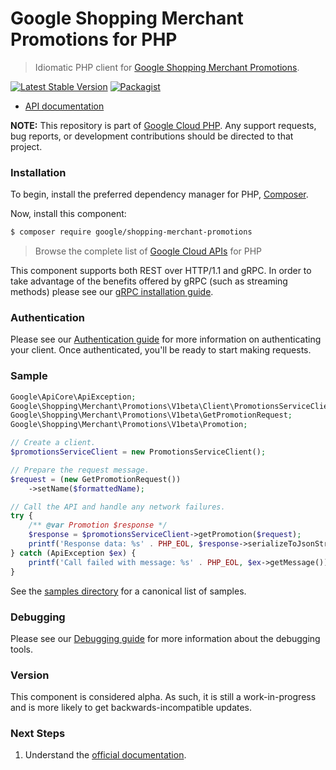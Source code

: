 # Google Shopping Merchant Promotions for PHP

> Idiomatic PHP client for [Google Shopping Merchant Promotions](https://developers.google.com/merchant/api).

[![Latest Stable Version](https://poser.pugx.org/google/shopping-merchant-promotions/v/stable)](https://packagist.org/packages/google/shopping-merchant-promotions) [![Packagist](https://img.shields.io/packagist/dm/google/shopping-merchant-promotions.svg)](https://packagist.org/packages/google/shopping-merchant-promotions)

* [API documentation](https://cloud.google.com/php/docs/reference/shopping-merchant-promotions/latest)

**NOTE:** This repository is part of [Google Cloud PHP](https://github.com/googleapis/google-cloud-php). Any
support requests, bug reports, or development contributions should be directed to
that project.

### Installation

To begin, install the preferred dependency manager for PHP, [Composer](https://getcomposer.org/).

Now, install this component:

```sh
$ composer require google/shopping-merchant-promotions
```

> Browse the complete list of [Google Cloud APIs](https://cloud.google.com/php/docs/reference)
> for PHP

This component supports both REST over HTTP/1.1 and gRPC. In order to take advantage of the benefits
offered by gRPC (such as streaming methods) please see our
[gRPC installation guide](https://cloud.google.com/php/grpc).

### Authentication

Please see our [Authentication guide](https://github.com/googleapis/google-cloud-php/blob/main/AUTHENTICATION.md) for more information
on authenticating your client. Once authenticated, you'll be ready to start making requests.

### Sample

```php
Google\ApiCore\ApiException;
Google\Shopping\Merchant\Promotions\V1beta\Client\PromotionsServiceClient;
Google\Shopping\Merchant\Promotions\V1beta\GetPromotionRequest;
Google\Shopping\Merchant\Promotions\V1beta\Promotion;

// Create a client.
$promotionsServiceClient = new PromotionsServiceClient();

// Prepare the request message.
$request = (new GetPromotionRequest())
    ->setName($formattedName);

// Call the API and handle any network failures.
try {
    /** @var Promotion $response */
    $response = $promotionsServiceClient->getPromotion($request);
    printf('Response data: %s' . PHP_EOL, $response->serializeToJsonString());
} catch (ApiException $ex) {
    printf('Call failed with message: %s' . PHP_EOL, $ex->getMessage());
}
```

See the [samples directory](https://github.com/googleapis/php-shopping-merchant-promotions/tree/main/samples) for a canonical list of samples.

### Debugging

Please see our [Debugging guide](https://github.com/googleapis/google-cloud-php/blob/main/DEBUG.md)
for more information about the debugging tools.

### Version

This component is considered alpha. As such, it is still a work-in-progress and is more likely to get backwards-incompatible updates.

### Next Steps

1. Understand the [official documentation](https://developers.google.com/merchant/api).
